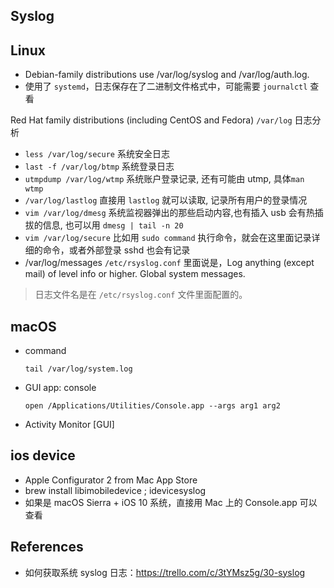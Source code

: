 Syslog
---

## Linux
- Debian-family distributions use /var/log/syslog and /var/log/auth.log.
- 使用了 `systemd`，日志保存在了二进制文件格式中，可能需要 `journalctl` 查看

Red Hat family distributions (including CentOS and Fedora) `/var/log` 日志分析
- `less /var/log/secure` 系统安全日志
- `last -f /var/log/btmp` 系统登录日志
- `utmpdump /var/log/wtmp` 系统账户登录记录, 还有可能由 utmp, 具体`man wtmp`
- `/var/log/lastlog` 直接用 `lastlog` 就可以读取, 记录所有用户的登录情况
- `vim /var/log/dmesg` 系统监视器弹出的那些启动内容,也有插入 usb 会有热插拔的信息, 也可以用 `dmesg | tail -n 20`
- `vim /var/log/secure` 比如用 `sudo command` 执行命令，就会在这里面记录详细的命令，或者外部登录 sshd 也会有记录
- /var/log/messages `/etc/rsyslog.conf` 里面说是，Log anything (except mail) of level info or higher. Global system messages.

> 日志文件名是在 `/etc/rsyslog.conf` 文件里面配置的。

## macOS
- command
    ```
    tail /var/log/system.log
    ```
- GUI app: console
    ```
    open /Applications/Utilities/Console.app --args arg1 arg2
    ```
- Activity Monitor [GUI]


## ios device
- Apple Configurator 2 from Mac App Store
- brew install libimobiledevice ; idevicesyslog
- 如果是 macOS Sierra + iOS 10 系统，直接用 Mac 上的 Console.app 可以查看


## References

- 如何获取系统 syslog 日志：https://trello.com/c/3tYMsz5g/30-syslog

